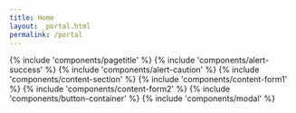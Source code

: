 ```yaml
---
title: Home
layout: _portal.html
permalink: /portal
---
```


{% include 'components/pagetitle' %}
{% include 'components/alert-success' %}
{% include 'components/alert-caution' %}
{% include 'components/content-section' %}
{% include 'components/content-form1' %}
{% include 'components/content-form2' %}
{% include 'components/button-container' %}
{% include 'components/modal' %}
